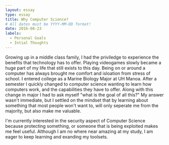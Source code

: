 ```yaml
---
layout: essay
type: essay
title: Why Computer Science?
# All dates must be YYYY-MM-DD format!
date: 2016-08-23
labels:
  - Personal Goals
  - Intial Thoughts
---
```



Growing up in a middle class family, I had the priviledge to experience the benefits that technology has to offer. Playing videogames slowly became a huge part of my life that still exists to this day. Being on or around a computer has always brought me comfort and isloation from stress of school. I entered college as a Marine Biology Major at UH Manoa. After a semester I quickly changed to computer science wanting to learn how computers work, and the capabilities they have to offer. Along with this change in major I had to ask myself "what is the goal of all this?" My answer wasn't immediate, but I settled on the mindset that by learning about something that most people won't want to, will only seperate me from the majority, but also make me valuable.

I'm currently interested in the security aspect of Computer Science because protecting something, or someone that is being exploited makes me feel useful. Although I am no where near amazing at my study, I am eager to keep learning and exanding my toolsets.

